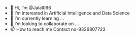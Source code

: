 - 👋 Hi, I’m @Jalal096
- 👀 I’m interested in Artificial Intelligence and Data Science
- 🌱 I’m currently learning ...
- 💞️ I’m looking to collaborate on ...
- 📫 How to reach me Contact no-9326807723

<!---
Jalal096/Jalal096 is a ✨ special ✨ repository because its `README.md` (this file) appears on your GitHub profile.
You can click the Preview link to take a look at your changes.
--->

